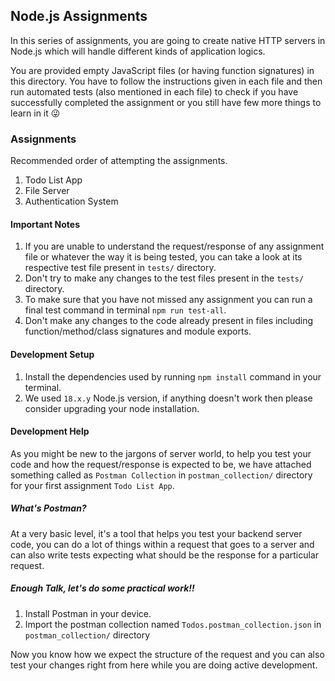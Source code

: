 ## Node.js Assignments
In this series of assignments, you are going to create native HTTP servers in Node.js which will handle different kinds of application logics.

You are provided empty JavaScript files (or having function signatures) in this directory. You have to follow the instructions given in each file and then run automated tests (also mentioned in each file) to check if you have successfully completed the assignment or you still have few more things to learn in it 😜

### Assignments
Recommended order of attempting the assignments.
1. Todo List App
2. File Server
3. Authentication System

#### Important Notes
1. If you are unable to understand the request/response of any assignment file or whatever the way it is being tested, you can take a look at its respective test file present in `tests/` directory.
2. Don't try to make any changes to the test files present in the `tests/` directory.
3. To make sure that you have not missed any assignment you can run a final test command in terminal `npm run test-all`.
4. Don't make any changes to the code already present in files including function/method/class signatures and module exports.

#### Development Setup
1. Install the dependencies used by running `npm install` command in your terminal.
2. We used `18.x.y` Node.js version, if anything doesn't work then please consider upgrading your node installation.

#### Development Help
As you might be new to the jargons of server world, to help you test your code and how the request/response is expected to be, we have attached something called as `Postman Collection` in `postman_collection/` directory for your first assignment `Todo List App`. 

##### What's Postman?
At a very basic level, it's a tool that helps you test your backend server code, you can do a lot of things within a request that goes to a server and can also write tests expecting what should be the response for a particular request.

##### Enough Talk, let's do some practical work!!
1. Install Postman in your device.
2. Import the postman collection named `Todos.postman_collection.json` in `postman_collection/` directory

Now you know how we expect the structure of the request and you can also test your changes right from here while you are doing active development.
